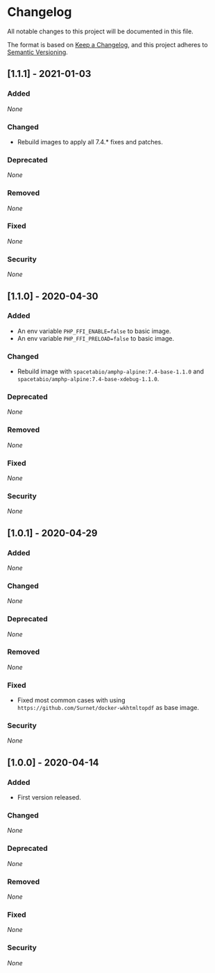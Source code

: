 # Changelog

All notable changes to this project will be documented in this file.

The format is based on [Keep a Changelog](https://keepachangelog.com/en/1.0.0/),
and this project adheres to [Semantic Versioning](https://semver.org/spec/v2.0.0.html).

## [1.1.1] - 2021-01-03

### Added

*None*

### Changed

* Rebuild images to apply all 7.4.* fixes and patches.

### Deprecated

*None*

### Removed

*None*

### Fixed

*None*

### Security

*None*

## [1.1.0] - 2020-04-30

### Added

* An env variable `PHP_FFI_ENABLE=false` to basic image.
* An env variable `PHP_FFI_PRELOAD=false` to basic image.

### Changed

* Rebuild image with `spacetabio/amphp-alpine:7.4-base-1.1.0` and `spacetabio/amphp-alpine:7.4-base-xdebug-1.1.0`.

### Deprecated

*None*

### Removed

*None*

### Fixed

*None*

### Security

*None*

## [1.0.1] - 2020-04-29

### Added

*None*

### Changed

*None*

### Deprecated

*None*

### Removed

*None*

### Fixed

* Fixed most common cases with using `https://github.com/Surnet/docker-wkhtmltopdf` as base image.

### Security

*None*

## [1.0.0] - 2020-04-14

### Added

* First version released.

### Changed

*None*

### Deprecated

*None*

### Removed

*None*

### Fixed

*None*

### Security

*None*
